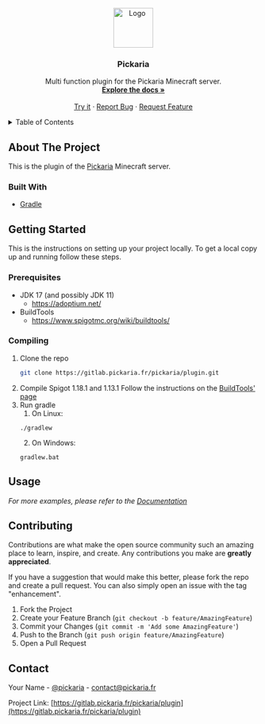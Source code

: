 <div id="top"></div>
<!--
*** Thanks for checking out the Best-README-Template. If you have a suggestion
*** that would make this better, please fork the repo and create a pull request
*** or simply open an issue with the tag "enhancement".
*** Don't forget to give the project a star!
*** Thanks again! Now go create something AMAZING! :D
-->



<!-- PROJECT LOGO -->
<br />
<div align="center">
  <a href="https://github.com/github_username/repo_name">
    <img src="https://www.pickaria.fr/assets/images/Bloc.jpg" alt="Logo" width="80" height="80">
  </a>

<h3 align="center">Pickaria</h3>

  <p align="center">
    Multi function plugin for the Pickaria Minecraft server.
    <br />
    <a href="https://gitlab.pickaria.fr/pickaria/plugin/-/wikis/home"><strong>Explore the docs »</strong></a>
    <br />
    <br />
    <a href="https://www.pickaria.fr">Try it</a>
    ·
    <a href="https://gitlab.pickaria.fr/pickaria/plugin/-/issues">Report Bug</a>
    ·
    <a href="https://gitlab.pickaria.fr/pickaria/plugin/-/issues">Request Feature</a>
  </p>
</div>



<!-- TABLE OF CONTENTS -->
<details>
  <summary>Table of Contents</summary>
  <ol>
    <li>
      <a href="#about-the-project">About The Project</a>
      <ul>
        <li><a href="#built-with">Built With</a></li>
      </ul>
    </li>
    <li>
      <a href="#getting-started">Getting Started</a>
      <ul>
        <li><a href="#prerequisites">Prerequisites</a></li>
        <li><a href="#installation">Installation</a></li>
      </ul>
    </li>
    <li><a href="#usage">Usage</a></li>
    <li><a href="#contributing">Contributing</a></li>
    <li><a href="#contact">Contact</a></li>
  </ol>
</details>



<!-- ABOUT THE PROJECT -->
## About The Project

This is the plugin of the [Pickaria](https://www.pickaria.fr) Minecraft server.



### Built With

* [Gradle](https://gradle.org/)



<!-- GETTING STARTED -->
## Getting Started

This is the instructions on setting up your project locally.
To get a local copy up and running follow these steps.

### Prerequisites

* JDK 17 (and possibly JDK 11)
  * https://adoptium.net/
* BuildTools
  * https://www.spigotmc.org/wiki/buildtools/

### Compiling

1. Clone the repo
   ```sh
   git clone https://gitlab.pickaria.fr/pickaria/plugin.git
   ```
2. Compile Spigot 1.18.1 and 1.13.1
   Follow the instructions on the [BuildTools' page](https://www.spigotmc.org/wiki/buildtools/)
3. Run gradle
    1. On Linux:
    ```shell
    ./gradlew
    ```
    2. On Windows:
    ```shell
    gradlew.bat
    ```



<!-- USAGE EXAMPLES -->
## Usage

_For more examples, please refer to the [Documentation](https://gitlab.pickaria.fr/pickaria/plugin/-/wikis/home)_



<!-- CONTRIBUTING -->
## Contributing

Contributions are what make the open source community such an amazing place to learn, inspire, and create. Any contributions you make are **greatly appreciated**.

If you have a suggestion that would make this better, please fork the repo and create a pull request. You can also simply open an issue with the tag "enhancement".

1. Fork the Project
2. Create your Feature Branch (`git checkout -b feature/AmazingFeature`)
3. Commit your Changes (`git commit -m 'Add some AmazingFeature'`)
4. Push to the Branch (`git push origin feature/AmazingFeature`)
5. Open a Pull Request



<!-- CONTACT -->
## Contact

Your Name - [@pickaria](https://twitter.com/pickaria) - contact@pickaria.fr

Project Link: [https://gitlab.pickaria.fr/pickaria/plugin](https://gitlab.pickaria.fr/pickaria/plugin)
